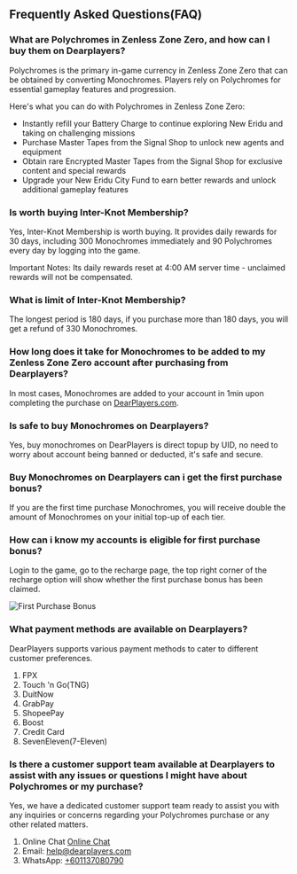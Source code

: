## Frequently Asked Questions(FAQ)

### What are Polychromes in Zenless Zone Zero, and how can I buy them on Dearplayers?

Polychromes is the primary in-game currency in Zenless Zone Zero that can be obtained by converting Monochromes. Players rely on Polychromes for essential gameplay features and progression.

Here's what you can do with Polychromes in Zenless Zone Zero:

- Instantly refill your Battery Charge to continue exploring New Eridu and taking on challenging missions
- Purchase Master Tapes from the Signal Shop to unlock new agents and equipment
- Obtain rare Encrypted Master Tapes from the Signal Shop for exclusive content and special rewards
- Upgrade your New Eridu City Fund to earn better rewards and unlock additional gameplay features


### Is worth buying Inter-Knot Membership?

Yes, Inter-Knot Membership is worth buying. It provides daily rewards for 30 days, including 300 Monochromes immediately and 90 Polychromes every day by logging into the game.

Important Notes: Its daily rewards reset at 4:00 AM server time - unclaimed rewards will not be compensated.

### What is limit of Inter-Knot Membership?

The longest period is 180 days, if you purchase more than 180 days, you will get a refund of 330 Monochromes.

### How long does it take for Monochromes to be added to my Zenless Zone Zero account after purchasing from Dearplayers?

In most cases, Monochromes are added to your account in 1min upon completing the purchase on [DearPlayers.com](https://www.dearplayers.com/{{channel}}/products/zenless-zone-zero "Zenless Zone Zero: Monochromes top-up").

### Is safe to buy Monochromes on Dearplayers?

Yes, buy monochromes on DearPlayers is direct topup by UID, no need to worry about account being banned or deducted, it's safe and secure.

### Buy Monochromes on Dearplayers can i get the first purchase bonus?

If you are the first time purchase Monochromes, you will receive double the amount of Monochromes on your initial top-up of each tier.

### How can i know my accounts is eligible for first purchase bonus?

Login to the game, go to the recharge page, the top right corner of the recharge option will show whether the first purchase bonus has been claimed.

![First Purchase Bonus](https://ik.imagekit.io/ilm6ib2kg/first-top-up-zzz.webp?updatedAt=1733766468274)

### What payment methods are available on Dearplayers?

DearPlayers supports various payment methods to cater to different customer preferences.

1. FPX
2. Touch 'n Go(TNG)
3. DuitNow
4. GrabPay
5. ShopeePay
6. Boost
7. Credit Card
8. SevenEleven(7-Eleven)

### Is there a customer support team available at Dearplayers to assist with any issues or questions I might have about Polychromes or my purchase?

Yes, we have a dedicated customer support team ready to assist you with any inquiries or concerns regarding your Polychromes purchase or any other related matters.

1. Online Chat <a href="https://www.dearplayers.com/{{channel}}/contact-us" target="_blank" title="Online Chat">Online Chat</a>
2. Email: <a href="mailto:help@dearplayers.com" target="_blank" title="Email">help@dearplayers.com</a>
3. WhatsApp: <a href="https://wa.me/601137080790" target="_blank" title="WhatsApp">+601137080790</a>
